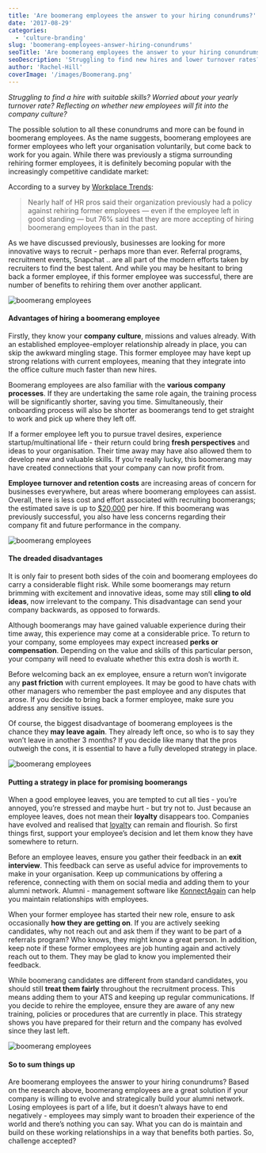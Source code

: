 ```yaml
---
title: 'Are boomerang employees the answer to your hiring conundrums?'
date: '2017-08-29'
categories:
  - 'culture-branding'
slug: 'boomerang-employees-answer-hiring-conundrums'
seoTitle: 'Are boomerang employees the answer to your hiring conundrums?'
seoDescription: 'Struggling to find new hires and lower turnover rates? Boomerang employees or former hires may be the next best solution to solving hiring conundrums.'
author: 'Rachel-Hill'
coverImage: '/images/Boomerang.png'
---
```


_Struggling to find a hire with suitable skills? Worried about your yearly turnover rate? Reflecting on whether new employees will fit into the company culture?_

The possible solution to all these conundrums and more can be found in boomerang employees. As the name suggests, boomerang employees are former employees who left your organisation voluntarily, but come back to work for you again. While there was previously a stigma surrounding rehiring former employees, it is definitely becoming popular with the increasingly competitive candidate market:

According to a survey by [Workplace Trends](https://workplacetrends.com/the-corporate-culture-and-boomerang-employee-study/):

> Nearly half of HR pros said their organization previously had a policy against rehiring former employees — even if the employee left in good standing — but 76% said that they are more accepting of hiring boomerang employees than in the past.

As we have discussed previously, businesses are looking for more innovative ways to recruit - perhaps more than ever. Referral programs, recruitment events, Snapchat .. are all part of the modern efforts taken by recruiters to find the best talent. And while you may be hesitant to bring back a former employee, if this former employee was successful, there are number of benefits to rehiring them over another applicant.

![boomerang employees](/images/pexels-photo-128299.jpeg)

#### **Advantages of hiring a boomerang employee**

Firstly, they know your **company culture**, missions and values already. With an established employee-employer relationship already in place, you can skip the awkward mingling stage. This former employee may have kept up strong relations with current employees, meaning that they integrate into the office culture much faster than new hires.

Boomerang employees are also familiar with the **various company processes**. If they are undertaking the same role again, the training process will be significantly shorter, saving you time. Simultaneously, their onboarding process will also be shorter as boomerangs tend to get straight to work and pick up where they left off.

If a former employee left you to pursue travel desires, experience startup/multinational life - their return could bring **fresh perspectives** and ideas to your organisation. Their time away may have also allowed them to develop new and valuable skills. If you’re really lucky, this boomerang may have created connections that your company can now profit from.

**Employee turnover and retention costs** are increasing areas of concern for businesses everywhere, but areas where boomerang employees can assist. Overall, there is less cost and effort associated with recruiting boomerangs; the estimated save is up to [$20,000](http://theundercoverrecruiter.com/boomerang-employees/) per hire. If this boomerang was previously successful, you also have less concerns regarding their company fit and future performance in the company.

![boomerang employees](/images/pexels-photo-515169-1.jpeg)

#### **The dreaded disadvantages**

It is only fair to present both sides of the coin and boomerang employees do carry a considerable flight risk. While some boomerangs may return brimming with excitement and innovative ideas, some may still **cling to old ideas**, now irrelevant to the company. This disadvantage can send your company backwards, as opposed to forwards.

Although boomerangs may have gained valuable experience during their time away, this experience may come at a considerable price. To return to your company, some employees may expect increased **perks or compensation**. Depending on the value and skills of this particular person, your company will need to evaluate whether this extra dosh is worth it.

Before welcoming back an ex employee, ensure a return won’t invigorate any **past friction** with current employees. It may be good to have chats with other managers who remember the past employee and any disputes that arose. If you decide to bring back a former employee, make sure you address any sensitive issues.

Of course, the biggest disadvantage of boomerang employees is the chance they **may leave again**. They already left once, so who is to say they won’t leave in another 3 months? If you decide like many that the pros outweigh the cons, it is essential to have a fully developed strategy in place.

![boomerang employees](/images/time-to-say-goodbye-.jpg)

#### **Putting a strategy in place for promising boomerangs**

When a good employee leaves, you are tempted to cut all ties - you’re annoyed, you’re stressed and maybe hurt - but try not to. Just because an employee leaves, does not mean their **loyalty** disappears too. Companies have evolved and realised that [loyalty](http://uk.businessinsider.com/linkedin-vp-explains-why-boomerang-employees-are-becoming-the-new-normal-2016-10?r=US&IR=T) can remain and flourish. So first things first, support your employee’s decision and let them know they have somewhere to return.

Before an employee leaves, ensure you gather their feedback in an **exit interview**. This feedback can serve as useful advice for improvements to make in your organisation. Keep up communications by offering a reference, connecting with them on social media and adding them to your alumni network. Alumni - management software like [KonnectAgain](https://konnectagain.com/) can help you maintain relationships with employees.

When your former employee has started their new role, ensure to ask occasionally **how they are getting on**. If you are actively seeking candidates, why not reach out and ask them if they want to be part of a referrals program? Who knows, they might know a great person. In addition, keep note if these former employees are job hunting again and actively reach out to them. They may be glad to know you implemented their feedback.

While boomerang candidates are different from standard candidates, you should still **treat them fairly** throughout the recruitment process. This means adding them to your ATS and keeping up regular communications. If you decide to rehire the employee, ensure they are aware of any new training, policies or procedures that are currently in place. This strategy shows you have prepared for their return and the company has evolved since they last left.

![boomerang employees](/images/pexels-photo-210585.jpeg)

#### **So to sum things up**

Are boomerang employees the answer to your hiring conundrums? Based on the research above, boomerang employees are a great solution if your company is willing to evolve and strategically build your alumni network. Losing employees is part of a life, but it doesn’t always have to end negatively - employees may simply want to broaden their experience of the world and there’s nothing you can say. What you can do is maintain and build on these working relationships in a way that benefits both parties. So, challenge accepted?
